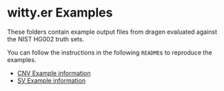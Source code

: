 # witty.er Examples

These folders contain example output files from dragen evaluated against the NIST HG002 truth sets.

You can follow the instructions in the following `README`s to reproduce the examples.

* [CNV Example information](CNV) 
* [SV Example information](SV) 
